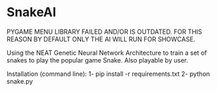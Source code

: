 # SnakeAI
PYGAME MENU LIBRARY FAILED AND/OR IS OUTDATED. FOR THIS REASON BY DEFAULT ONLY THE AI WILL RUN FOR SHOWCASE.

Using the NEAT Genetic Neural Network Architecture to train a set of snakes to play the popular game Snake. Also playable by user.

Installation (command line):
1- pip install -r requirements.txt
2- python snake.py
